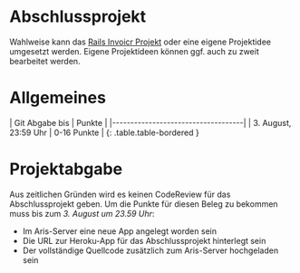# Abschlussprojekt

Wahlweise kann das [Rails Invoicr Projekt](abschlussprojekt/invoicr.html) oder eine eigene
Projektidee umgesetzt werden. Eigene Projektideen können ggf. auch zu zweit bearbeitet werden.

# Allgemeines

| Git Abgabe bis       | Punkte      |
|------------------------------------|
| 3. August, 23:59 Uhr | 0-16 Punkte |
{: .table.table-bordered }

# Projektabgabe

Aus zeitlichen Gründen wird es keinen CodeReview für das Abschlussprojekt geben. Um die Punkte für diesen
Beleg zu bekommen muss bis zum *3. August um 23.59 Uhr*:

* Im Aris-Server eine neue App angelegt worden sein
* Die URL zur Heroku-App für das Abschlussprojekt hinterlegt sein
* Der vollständige Quellcode zusätzlich zum Aris-Server hochgeladen sein

